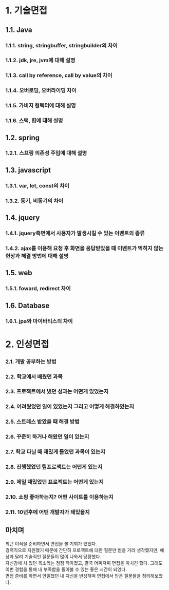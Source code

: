 # 1. 기술면접
## 1.1. Java
### 1.1.1. string, stringbuffer, stringbuilder의 차이
### 1.1.2. jdk, jre, jvm에 대해 설명
### 1.1.3. call by reference, call by value의 차이
### 1.1.4. 오버로딩, 오버라이딩 차이
### 1.1.5. 가비지 컬렉터에 대해 설명
### 1.1.6. 스택, 힙에 대해 설명
## 1.2. spring
### 1.2.1. 스프링 의존성 주입에 대해 설명
## 1.3. javascript
### 1.3.1. var, let, const의 차이
### 1.3.2. 동기, 비동기의 차이
## 1.4. jquery
### 1.4.1. jquery측면에서 사용자가 발생시킬 수 있는 이벤트의 종류
### 1.4.2. ajax를 이용해 요청 후 화면을 응답받았을 때 이벤트가 먹히지 않는 현상과 해결 방법에 대해 설명
## 1.5. web
### 1.5.1. foward, redirect 차이
## 1.6. Database
### 1.6.1. jpa와 마이바티스의 차이


# 2. 인성면접
### 2.1. 개발 공부하는 방법
### 2.2. 학교에서 배웠던 과목
### 2.3. 프로젝트에서 냈던 성과는 어떤게 있었는지
### 2.4. 어려웠었던 일이 있었는지 그리고 어떻게 해결하였는지
### 2.5. 스트레스 받았을 때 해결 방법
### 2.6. 꾸준히 하거나 해왔던 일이 있는지
### 2.7. 학교 다닐 때 재밌게 들었던 과목이 있는지
### 2.8. 진행했었던 팀프로젝트는 어떤게 있는지
### 2.9. 제일 재밌었던 프로젝트는 어떤게 있는지
### 2.10. 쇼핑 좋아하는지? 어떤 사이트를 이용하는지
### 2.11. 10년후에 어떤 개발자가 돼있을지

## 마치며
최근 이직을 준비하면서 면접을 볼 기회가 있었다. <br>
경력직으로 지원했기 때문에 간단히 프로젝트에 대한 질문만 받을 거라 생각했지만, 예상과 달리 기술적인 질문들이 많이 나와서 당황했다. <br>
자신감에 차 있던 목소리는 점점 작아졌고, 결국 어찌저찌 면접을 마치긴 했다. 그래도 이번 경험을 통해 내 부족함을 돌아볼 수 있는 좋은 시간이 되었다. <br>
면접 준비를 하면서 안일했던 내 자신을 반성하며 면접에서 받은 질문들을 정리해보았다. <br>
